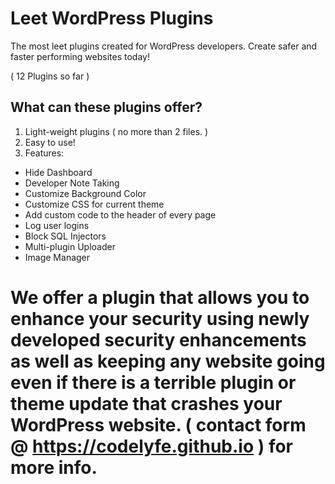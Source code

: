 # Leet WordPress Plugins
 The most leet plugins created for WordPress developers. Create safer and faster performing websites today! 

 ( 12 Plugins so far )

## What can these plugins offer?

1. Light-weight plugins ( no more than 2 files. )
2. Easy to use!
3. Features:
- Hide Dashboard
- Developer Note Taking
- Customize Background Color
- Customize CSS for current theme
- Add custom code to the header of every page
- Log user logins
- Block SQL Injectors
- Multi-plugin Uploader
- Image Manager

# We offer a plugin that allows you to enhance your security using newly developed security enhancements as well as keeping any website going even if there is a terrible plugin or theme update that crashes your WordPress website. ( contact form @ https://codelyfe.github.io ) for more info.
